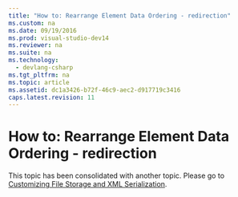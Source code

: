```yaml
---
title: "How to: Rearrange Element Data Ordering - redirection"
ms.custom: na
ms.date: 09/19/2016
ms.prod: visual-studio-dev14
ms.reviewer: na
ms.suite: na
ms.technology: 
  - devlang-csharp
ms.tgt_pltfrm: na
ms.topic: article
ms.assetid: dc1a3426-b72f-46c9-aec2-d917719c3416
caps.latest.revision: 11
---
```

# How to: Rearrange Element Data Ordering - redirection
This topic has been consolidated with another topic. Please go to [Customizing File Storage and XML Serialization](../vs140/Customizing-File-Storage-and-XML-Serialization.md).